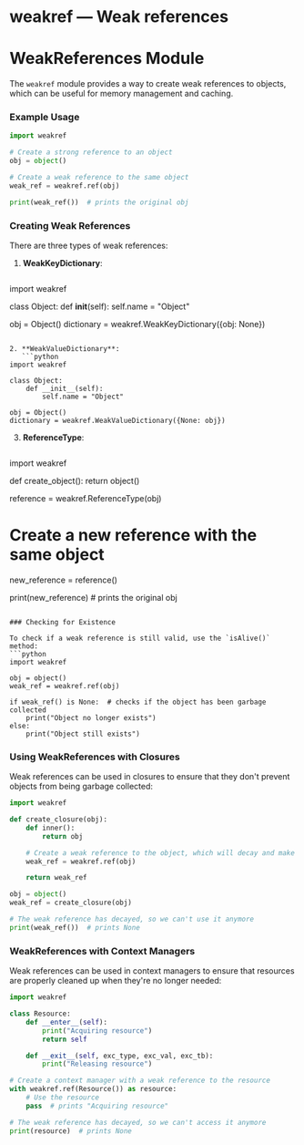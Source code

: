 # weakref — Weak references

**WeakReferences Module**
==========================

The `weakref` module provides a way to create weak references to objects, which can be useful for memory management and caching.

### Example Usage
```python
import weakref

# Create a strong reference to an object
obj = object()

# Create a weak reference to the same object
weak_ref = weakref.ref(obj)

print(weak_ref())  # prints the original obj
```

### Creating Weak References

There are three types of weak references:

1. **WeakKeyDictionary**:
   ```python
import weakref

class Object:
    def __init__(self):
        self.name = "Object"

obj = Object()
dictionary = weakref.WeakKeyDictionary({obj: None})
```

2. **WeakValueDictionary**:
   ```python
import weakref

class Object:
    def __init__(self):
        self.name = "Object"

obj = Object()
dictionary = weakref.WeakValueDictionary({None: obj})
```

3. **ReferenceType**:
   ```python
import weakref

def create_object():
    return object()

reference = weakref.ReferenceType(obj)

# Create a new reference with the same object
new_reference = reference()

print(new_reference)  # prints the original obj
```

### Checking for Existence

To check if a weak reference is still valid, use the `isAlive()` method:
```python
import weakref

obj = object()
weak_ref = weakref.ref(obj)

if weak_ref() is None:  # checks if the object has been garbage collected
    print("Object no longer exists")
else:
    print("Object still exists")
```

### Using WeakReferences with Closures

Weak references can be used in closures to ensure that they don't prevent objects from being garbage collected:
```python
import weakref

def create_closure(obj):
    def inner():
        return obj

    # Create a weak reference to the object, which will decay and make the closure invalid
    weak_ref = weakref.ref(obj)

    return weak_ref

obj = object()
weak_ref = create_closure(obj)

# The weak reference has decayed, so we can't use it anymore
print(weak_ref())  # prints None
```

### WeakReferences with Context Managers

Weak references can be used in context managers to ensure that resources are properly cleaned up when they're no longer needed:
```python
import weakref

class Resource:
    def __enter__(self):
        print("Acquiring resource")
        return self

    def __exit__(self, exc_type, exc_val, exc_tb):
        print("Releasing resource")

# Create a context manager with a weak reference to the resource
with weakref.ref(Resource()) as resource:
    # Use the resource
    pass  # prints "Acquiring resource"

# The weak reference has decayed, so we can't access it anymore
print(resource)  # prints None
```
